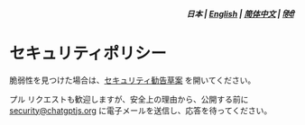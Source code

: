 <div align="right">
<h5>日本 | <a href="../SECURITY.md">English</a> | <a href="../zh-cn/SECURITY.md">简体中文</a> | <a href="../hi/SECURITY.md">हिंदी</a></h5>
</div>

# セキュリティポリシー

脆弱性を見つけた場合は、[セキュリティ勧告草案](https://github.com/kudoai/chatgpt.js/security/advisories/new) を開いてください。

プル リクエストも歓迎しますが、安全上の理由から、公開する前に security@chatgptjs.org に電子メールを送信し、応答を待ってください。
